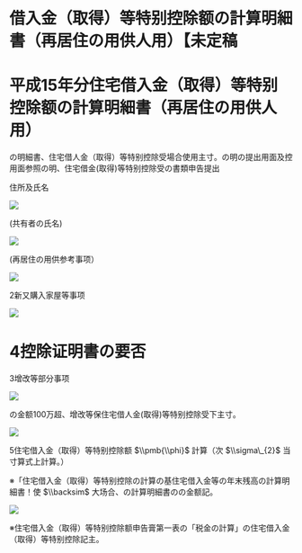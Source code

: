 # 借入金（取得）等特别控除额の計算明細書（再居住の用供人用）【未定稿

# 平成15年分住宅借入金（取得）等特别控除额の計算明細書（再居住の用供人用）

の明細書、住宅借人金（取得）等特别控除受場合使用主寸。の明の提出用面及控用面参照の明、住宅借金(取得)等特别控除受の書類申告提出

住所及氏名

![](https://www.nta.go.jp/tmp/2aea91ed-8fc5-486d-a81d-5ad5ed7d0267/images/50b29da0e1460a8e814de2954556def9aaf66f15066c74e42cee065da23cc343.jpg)

(共有者の氏名)

![](https://www.nta.go.jp/tmp/2aea91ed-8fc5-486d-a81d-5ad5ed7d0267/images/8568870e8c449b45ec0b1dfd5bf8e2718c905f511b5860c1db5f31ecf240792b.jpg)

(再居住の用供参考事项）

![](https://www.nta.go.jp/tmp/2aea91ed-8fc5-486d-a81d-5ad5ed7d0267/images/b7158fb2d698172c3f853fae75efc49a08aa789008003536890b3fac6a83a4a6.jpg)

2新又購入家屋等事项

![](https://www.nta.go.jp/tmp/2aea91ed-8fc5-486d-a81d-5ad5ed7d0267/images/092c8705a00b3d0972880bb2d4631dbf27da1f94750256f18b3abfc1f140e9ed.jpg)

# 4控除证明書の要否

3增改等部分事项

![](https://www.nta.go.jp/tmp/2aea91ed-8fc5-486d-a81d-5ad5ed7d0267/images/b5769508d5621fbb54f8c0194b519eef7e5e2ac7e92fc9424259c41e25195729.jpg)

の金额100万超、增改等保住宅借人金(取得)等特别控除受下主寸。

![](https://www.nta.go.jp/tmp/2aea91ed-8fc5-486d-a81d-5ad5ed7d0267/images/ff53aecf5c9a7687c900a8f549514b472cbbe7c8c11013f946eacf11dd0a0322.jpg)

5住宅借入金（取得）等特别控除额 $\\pmb{\\phi}$ 計算（次 $\\sigma\_{2}$ 当寸算式上計算。）

※「住宅借入金（取得）等特别控除の計算の基住宅借入金等の年末残高の計算明細書！使 $\\backsim$ 大场合、の計算明細書のの金额記。

![](https://www.nta.go.jp/tmp/2aea91ed-8fc5-486d-a81d-5ad5ed7d0267/images/9a8463dd24dbb44d93f5b21064c5e4a38e4053da3f7637908f90f75159d4b9a5.jpg)

※住宅借入金（取得）等特别控除额申告膏第一表の「税金の計算」の住宅借入金（取得）等特别控除記主。